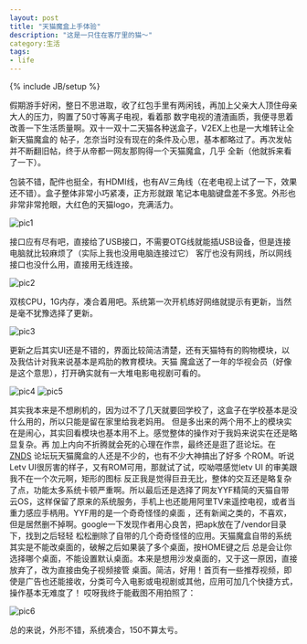 ```yaml
---
layout: post
title: "天猫魔盒上手体验"
description: "这是一只住在客厅里的猫～"
category:生活
tags:
- life
---
```

{% include JB/setup %}

假期游手好闲，整日不思进取，收了红包手里有两闲钱，再加上父亲大人顶住母亲大人的压力，购置了50寸等离子电视，看着那
数字电视的渣渣画质，我便寻思着改善一下生活质量啊。双十一双十二天猫各种送盒子，V2EX上也是一大堆转让全新天猫魔盒的
帖子，怎奈当时没有现在的条件及心思，基本都略过了。再次发帖并不断翻旧帖，终于从帝都一网友那购得一个天猫魔盒，几乎
全新（他就拆来看了一下）。

包装不错，配件也挺全，有HDMI线，也有AV三角线（在老电视上试了一下，效果还不错）。盒子整体非常小巧紧凑，正方形就跟
笔记本电脑键盘差不多宽。外形也非常非常抢眼，大红色的天猫logo，充满活力。

![pic1](http://ww4.sinaimg.cn/large/50b560a5jw1edo0h4nh6ij20ke0r7dlz.jpg)

接口应有尽有吧，直接给了USB接口，不需要OTG线就能插USB设备，但是连接电脑就比较麻烦了（实际上我也没用电脑连接过它）
客厅也没有网线，所以网线接口也没什么用，直接用无线连接。

![pic2](http://ww2.sinaimg.cn/large/50b560a5jw1edo0k9ipfhj20r70ke42x.jpg)

双核CPU，1G内存，凑合着用吧。系统第一次开机练好网络就提示有更新，当然是毫不犹豫选择了更新。

![pic3](http://ww4.sinaimg.cn/large/50b560a5jw1edo0n1ffppj20r70ke11y.jpg)

更新之后其实UI还是不错的，界面比较简洁清楚，还有天猫特有的购物模块，以及我估计对我来说基本是鸡肋的教育模块。天猫
魔盒送了一年的华视会员（好像是这个意思），打开确实就有一大堆电影电视剧可看的。

![pic4](http://ww3.sinaimg.cn/large/50b560a5jw1edo0opprufj20r70ke0zj.jpg)
![pic5](http://ww1.sinaimg.cn/large/50b560a5jw1edo0pvi94bj20r70ketde.jpg)

其实我本来是不想刷机的，因为过不了几天就要回学校了，这盒子在学校基本是没什么用的，所以只能是留在家里给我老妈用。
但是多出来的两个用不上的模块实在是闹心，其实回看模块也基本用不上。感觉整体的操作对于我妈来说实在还是略显复杂。再
加上内向不折腾就会死的心理在作祟，最终还是逛了逛论坛。在[ZNDS](http://www.znds.com/forum.php?mod=forumdisplay&fid=172&page=1&filter=typeid&typeid=796)
论坛玩天猫魔盒的人还是不少的，也有不少大神搞出了好多
个ROM。听说Letv UI很厉害的样子，又有ROM可用，那就试了试，哎呦喂感觉letv UI 的审美跟我不在一个次元啊，矩形的图标
反正我是觉得巨丑无比，整体的交互还是略复杂了点，功能太多系统卡顿严重啊。所以最后还是选择了网友YYF精简的天猫自带
云OS，这样保留了原来的系统服务，手机上也还能用阿里TV来遥控电视，或者当重力感应手柄用。YYF用的是一个奇奇怪怪的桌面
，还有新闻之类的，不喜欢，但是居然删不掉啊。google一下发现作者用心良苦，把apk放在了/vendor目录下，找到之后轻轻
松松删除了自带的几个奇奇怪怪的应用。天猫魔盒自带的系统其实是不能改桌面的，破解之后如果装了多个桌面，按HOME键之后
总是会让你选择哪个桌面，不能设置默认桌面。本来是想用沙发桌面的，又于这一原因，直接放弃了，改为直接由兔子视频接管
桌面。简洁，好用！首页有一些推荐视频，即使是广告也还能接收，分类可今入电影或电视剧或其他，应用可加几个快捷方式，
操作基本无难度了！ 哎呀我终于能截图不用拍照了：

![pic6](http://ww2.sinaimg.cn/large/50b560a5jw1edo0s27el9j20zk0k0q87.jpg)

总的来说，外形不错，系统凑合，150不算太亏。
